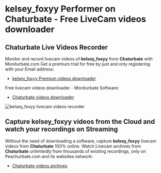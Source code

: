 # kelsey_foxyy Performer on Chaturbate - Free LiveCam videos downloader

## Chaturbate Live Videos Recorder

Monitor and record livecam videos of **kelsey_foxyy** from **Chaturbate** with Moniturbate.com
Get a premium trial for free by just and only registering with your Email address:
* [kelsey_foxyy Premium videos downloader](https://moniturbate.com/request-demo-licence-key.html)

Free livecam videos downloader - Moniturbate Software:
* [Chaturbate videos downloader](https://moniturbate.com/moniturbate-download-software.html)

![kelsey_foxyy livecam videos recorder](https://peachurnet.com/templates/moniturbate-software.png)


## Capture kelsey_foxyy videos from the Cloud and watch your recordings on Streaming

Without the need of downloading a software, capture **kelsey_foxyy** livecam videos from **Chaturbate** 100% online.
Watch Livecam archives from **Chaturbate** unlimitedly from thousands of existing recordings, only on Peachurbate.com and its websites network:
* [Chaturbate videos archives](https://peachurnet.com/)